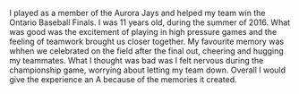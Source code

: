 I played as a member of the Aurora Jays and helped my team win the Ontario Baseball Finals. I was 11 years old, during the summer of 2016. What was good was the excitement of playing in high pressure games and the feeling of teamwork brought us closer together. My favourite memory was whhen we celebrated on the field after the final out, cheering and hugging my teammates. What I thought was bad was I felt nervous during the championship game, worrying about letting my team down. Overall I would give the experience an A because of the memories it created. 